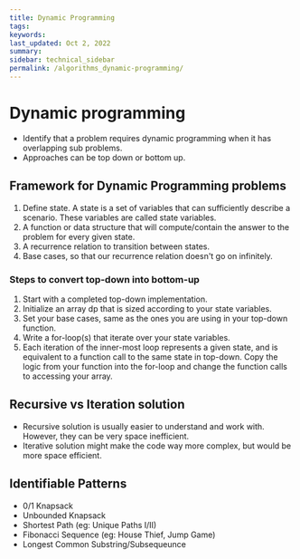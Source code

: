 ```yaml
---
title: Dynamic Programming
tags: 
keywords: 
last_updated: Oct 2, 2022
summary: 
sidebar: technical_sidebar
permalink: /algorithms_dynamic-programming/
---
```


# Dynamic programming 
- Identify that a problem requires dynamic programming when it has overlapping sub problems.
- Approaches can be top down or bottom up.

## Framework for Dynamic Programming problems
1. Define state. A state is a set of variables that can sufficiently describe a scenario. These variables
are called state variables.
2. A function or data structure that will compute/contain the answer to the problem for every given state.
3. A recurrence relation to transition between states.
4. Base cases, so that our recurrence relation doesn't go on infinitely.

### Steps to convert top-down into bottom-up
1. Start with a completed top-down implementation.
2. Initialize an array dp that is sized according to your state variables.
3. Set your base cases, same as the ones you are using in your top-down function. 
4. Write a for-loop(s) that iterate over your state variables. 
5. Each iteration of the inner-most loop represents a given state, and is equivalent to a function 
call to the same state in top-down. Copy the logic from your function into the for-loop and change 
the function calls to accessing your array. 

## Recursive vs Iteration solution
- Recursive solution is usually easier to understand and work with. However, they can be very space inefficient.
- Iterative solution might make the code way more complex, but would be more space efficient.  

## Identifiable Patterns 
- 0/1 Knapsack
- Unbounded Knapsack
- Shortest Path (eg: Unique Paths I/II)
- Fibonacci Sequence (eg: House Thief, Jump Game)
- Longest Common Substring/Subsequeunce
